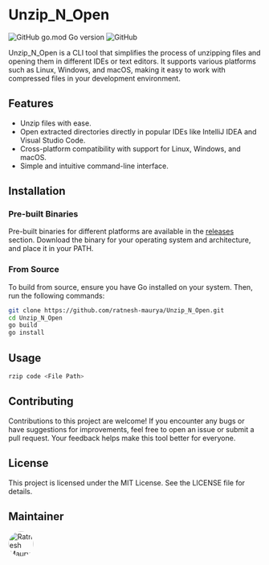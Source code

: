 # Unzip_N_Open

![GitHub go.mod Go version](https://img.shields.io/github/go-mod/go-version/ratnesh-maurya/Unzip_N_Open)
![GitHub](https://img.shields.io/github/license/ratnesh-maurya/Unzip_N_Open)

Unzip_N_Open is a CLI tool that simplifies the process of unzipping files and opening them in different IDEs or text editors. It supports various platforms such as Linux, Windows, and macOS, making it easy to work with compressed files in your development environment.

## Features

- Unzip files with ease.
- Open extracted directories directly in popular IDEs like IntelliJ IDEA and Visual Studio Code.
- Cross-platform compatibility with support for Linux, Windows, and macOS.
- Simple and intuitive command-line interface.

## Installation

### Pre-built Binaries

Pre-built binaries for different platforms are available in the [releases](https://github.com/ratnesh-maurya/Unzip_N_Open/releases) section. Download the binary for your operating system and architecture, and place it in your PATH.

### From Source

To build from source, ensure you have Go installed on your system. Then, run the following commands:

```bash
git clone https://github.com/ratnesh-maurya/Unzip_N_Open.git
cd Unzip_N_Open
go build
go install
```
## Usage 
```bash
rzip code <File Path> 
```
## Contributing
Contributions to this project are welcome! If you encounter any bugs or have suggestions for improvements, feel free to open an issue or submit a pull request. Your feedback helps make this tool better for everyone.

## License
This project is licensed under the MIT License. See the LICENSE file for details.

## Maintainer
[<img src="https://avatars.githubusercontent.com/u/85143283?s=80&amp;v=4" width="50" height="50" alt="Ratnesh Maurya" style="border-radius:50%">](https://github.com/ratnesh-maurya)

